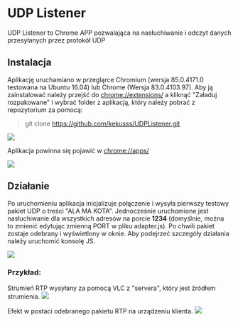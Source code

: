 # UDP Listener

UDP Listener to Chrome APP pozwalająca na nasłuchiwanie i odczyt danych przesyłanych przez protokół UDP

## Instalacja

Aplikację uruchamiano w przegląrce Chromium (wersja 85.0.4171.0 testowana na Ubuntu 16.04) lub Chrome (Wersja 83.0.4103.97). Aby ją zainstalować należy przejść do [chrome://extensions/](chrome://extensions/) a kliknąć "Załaduj rozpakowane" i wybrać folder z aplikacją, który należy pobrać z repozytorium za pomocą:
> git clone https://github.com/kekusss/UDPListener.git

![](https://i.imgur.com/VCZnXKz.jpg)

Aplikacja powinna się pojawić w [chrome://apps/](chrome://apps/)

![](https://i.imgur.com/XwnfTTW.png)

## Działanie

Po uruchomieniu aplikacja inicjalizuje połączenie i wysyła pierwszy testowy pakiet UDP o treści "ALA MA KOTA". Jednocześnie uruchomione jest nasłuchiwanie dla wszystkich adresów na porcie **1234** (domyślnie, można to zmienić edytując zmienną PORT w pliku adapter.js). Po chwili pakiet zostaje odebrany i wyświetlony w oknie. Aby podejrzeć szczegóły działania należy uruchomić konsolę JS.

![](https://i.imgur.com/goKzJDl.png)

### Przykład: 

Strumień RTP wysyłany za pomocą VLC z "servera", który jest źródłem strumienia.
![](https://i.imgur.com/S2J5LH6.png)

Efekt w postaci odebranego pakietu RTP na urządzeniu klienta.
![](https://i.imgur.com/Lq6fGHI.png)

